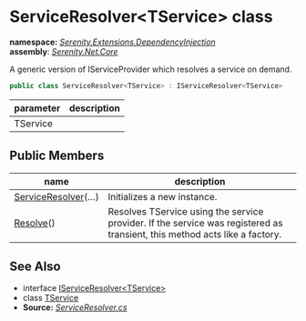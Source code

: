 # ServiceResolver&lt;TService&gt; class
**namespace:** *[Serenity.Extensions.DependencyInjection](../README.md#serenity.extensions.dependencyinjection-namespace)*   **assembly**: *[Serenity.Net.Core](../README.md)*

A generic version of IServiceProvider which resolves a service on demand.

```csharp
public class ServiceResolver<TService> : IServiceResolver<TService>
```

| parameter | description |
| --- | --- |
| TService |  |

## Public Members

| name | description |
| --- | --- |
| [ServiceResolver](ServiceResolver-1/ServiceResolver.md)(…) | Initializes a new instance. |
| [Resolve](ServiceResolver-1/Resolve.md)() | Resolves TService using the service provider. If the service was registered as transient, this method acts like a factory. |

## See Also

* interface [IServiceResolver&lt;TService&gt;](../Serenity/IServiceResolver-1.md)
* class [TService](../Serenity.Net.Core/ServiceResolver-1.TService.md)
* **Source:** *[ServiceResolver.cs](https://github.com/serenity-is/Serenity/blob/master/src/Serenity.Net.Core/Helpers/ServiceResolver.cs)*